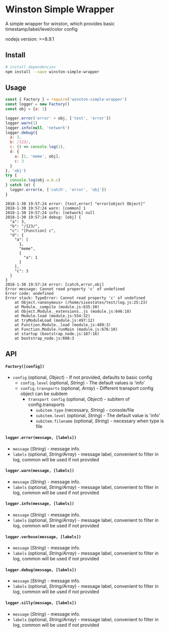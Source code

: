 # Winston Simple Wrapper

A simple wrapper for winston, which provides basic timestamp/label/level/color config

nodejs version: >=8.9.1

## Install

``` bash
# install dependencies
npm install --save winston-simple-wrapper
```

## Usage

``` javascript
const { Factory } = require('winston-simple-wrapper')
const logger = new Factory()
const obj = {a: 1}

logger.error('error' + obj, ['test', 'error'])
logger.warn(1)
logger.info(null, 'network')
logger.debug({
  a: 3,
  b: /123/,
  c: () => console.log(1),
  d: {
    a: [1, 'meme', obj],
    c: 3
  }
}, 'obj')
try {
  console.log(obj.a.b.c)
} catch (e) {
  logger.error(e, ['catch', 'error', 'obj'])
}
```

```
2018-1-30 19:57:24 error: [test,error] "error[object Object]"
2018-1-30 19:57:24 warn: [common] 1
2018-1-30 19:57:24 info: [network] null
2018-1-30 19:57:24 debug: [obj] {
  "a": 3,
  "b": "/123/",
  "c": "[Function] c",
  "d": {
    "a": [
      1,
      "meme",
      {
        "a": 1
      }
    ],
    "c": 3
  }
}
2018-1-30 19:57:24 error: [catch,error,obj]
Error message: Cannot read property 'c' of undefined
Error code: undefined
Error stack: TypeError: Cannot read property 'c' of undefined
    at Object.<anonymous> (/home/sixestates/test/log.js:25:23)
    at Module._compile (module.js:635:30)
    at Object.Module._extensions..js (module.js:646:10)
    at Module.load (module.js:554:32)
    at tryModuleLoad (module.js:497:12)
    at Function.Module._load (module.js:489:3)
    at Function.Module.runMain (module.js:676:10)
    at startup (bootstrap_node.js:187:16)
    at bootstrap_node.js:608:3
```

## API

#### `Factory([config])`

- `config` (optional, *Object*) - If not provided, defaults to basic config
  - `config.level` (optional, *String*) - The default values is 'info'
  - `config.transports` (optional, *Array*) - Different transport config object can be subitem
    - `transport config` (optional, *Object*) - subitem of config.transports
      - `subitem.type` (necessary, *String*) - console/file
      - `subitem.level` (optional, *String*) - The default value is 'info'
      - `subitem.filename` (optional, *String*) - necessary when type is file

#### `logger.error(message, [labels])`

- `message` (*String*) - message info.
- `labels` (optional, *String/Array*) - message label, convenient to filter in log, common will be used if not provided

#### `logger.warn(message, [labels])`

- `message` (*String*) - message info.
- `labels` (optional, *String/Array*) - message label, convenient to filter in log, common will be used if not provided

#### `logger.info(message, [labels])`

- `message` (*String*) - message info.
- `labels` (optional, *String/Array*) - message label, convenient to filter in log, common will be used if not provided

#### `logger.verbose(message, [labels])`

- `message` (*String*) - message info.
- `labels` (optional, *String/Array*) - message label, convenient to filter in log, common will be used if not provided

#### `logger.debug(message, [labels])`

- `message` (*String*) - message info.
- `labels` (optional, *String/Array*) - message label, convenient to filter in log, common will be used if not provided

#### `logger.silly(message, [labels])`

- `message` (*String*) - message info.
- `labels` (optional, *String/Array*) - message label, convenient to filter in log, common will be used if not provided